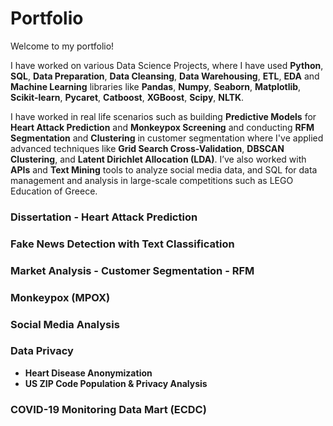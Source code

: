 # Portfolio
Welcome to my portfolio! 

I have worked on various Data Science Projects, where I have used **Python**, **SQL**, **Data Preparation**, **Data Cleansing**, **Data Warehousing**, **ETL**, **EDA** and **Machine Learning** libraries like **Pandas**, **Numpy**, **Seaborn**, **Matplotlib**, **Scikit-learn**, **Pycaret**, **Catboost**, **XGBoost**, **Scipy**, **NLTK**. 

I have worked in real life scenarios such as building **Predictive Models** for **Heart Attack Prediction** and **Monkeypox Screening** and conducting **RFM Segmentation** and **Clustering** in customer segmentation where I've applied advanced techniques like **Grid Search Cross-Validation**, **DBSCAN Clustering**, and **Latent Dirichlet Allocation (LDA)**. I’ve also worked with **APIs** and **Text Mining** tools to analyze social media data, and SQL for data management and analysis in large-scale competitions such as LEGO Education of Greece.

### Dissertation - Heart Attack Prediction
### Fake News Detection with Text Classification
### Market Analysis - Customer Segmentation - RFM
### Monkeypox (MPOX)
### Social Media Analysis
### Data Privacy
  - **Heart Disease Anonymization**
  - **US ZIP Code Population & Privacy Analysis**
### COVID-19 Monitoring Data Mart (ECDC)
